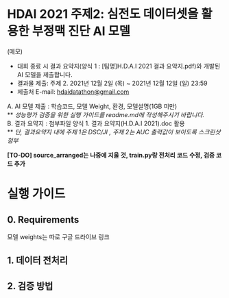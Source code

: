 # HDAI 2021 주제2: 심전도 데이터셋을 활용한 부정맥 진단 AI 모델

(메모)
- 대회 종료 시 결과 요약지(양식 1 : [팀명]H.D.A.I 2021 결과 요약지.pdf)와 개발된 AI 모델을 제출합니다.
- 결과물 제출: 주제 2. 2021년 12월 2일 (목) ~ 2021년 12월 12일 (일) 23:59
- 제출처 E-mail: hdaidatathon@gmail.com

A. AI 모델 제출 : 학습코드, 모델 Weight, 환경, 모델설명(1GB 미만)<br>
    ** *성능평가 검증을 위한 실행 가이드를 readme.md에 작성해주시기 바랍니다.*<br>
B. 결과 요약지 : 첨부파일 양식 1. 결과 요약지(H.D.A.I 2021).doc 활용  
    ** *단, 결과요약지 내에 주제 1은 DSC/JI , 주제 2는 AUC 출력값이 보이도록 스크린샷 첨부* <br>
    
**[TO-DO] source_arranged는 나중에 지울 것, train.py랑 전처리 코드 수정, 검증 코드 추가**
    
# 실행 가이드

## 0. Requirements

모델 weights는 따로 구글 드라이브 링크 

<!--## 실행 방법-->

## 1. 데이터 전처리
## 2. 검증 방법

<!--## 간단한 사용 방법-->

<!--### 코드 라이센스-->

